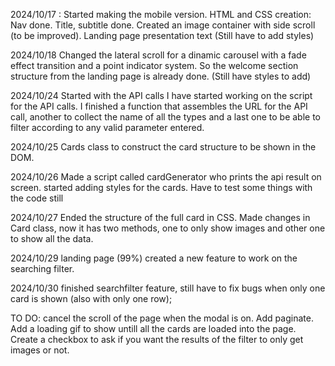 2024/10/17 :
Started making the mobile version.
HTML and CSS creation:
Nav done.
Title, subtitle done.
Created an image container with side scroll (to be improved).
Landing page presentation text
(Still have to add styles)

2024/10/18
Changed the lateral scroll for a dinamic carousel with a fade effect transition and a point indicator system.
So the welcome section structure from the landing page is already done.
(Still have styles to add)

2024/10/24
Started with the API calls
I have started working on the script for the API calls.
I finished a function that assembles the URL for the API call, another to collect the name of all the types and a last one to be able to filter according to any valid parameter entered.

2024/10/25
Cards class to construct the card structure to be shown in the DOM.

2024/10/26
Made a script called cardGenerator who prints the api result on screen.
started adding styles for the cards.
Have to test some things with the code still

2024/10/27
Ended the structure of the full card in CSS.
Made changes in Card class, now it has two methods, one to only show images and other one to show all the data.

2024/10/29
landing page (99%)
created a new feature to work on the searching filter.

2024/10/30
finished searchfilter feature, still have to fix bugs when only one card is shown (also with only one row);


TO DO:
cancel the scroll of the page when the modal is on.
Add paginate.
Add a loading gif to show untill all the cards are loaded into the page.
Create a checkbox to ask if you want the results of the filter to only get images or not.



